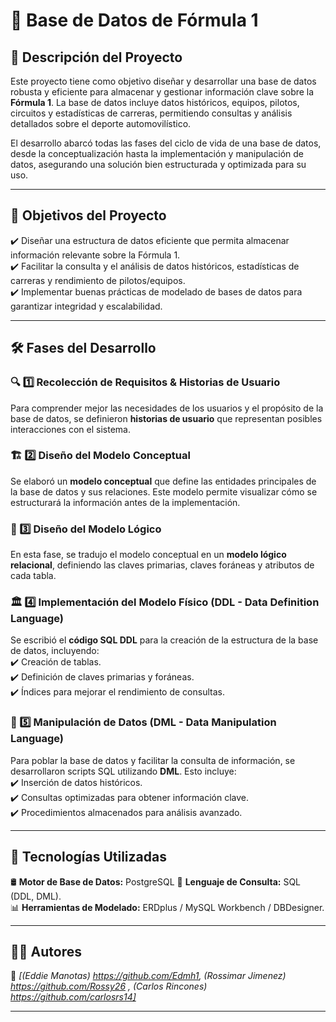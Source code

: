 
# 📌 **Base de Datos de Fórmula 1**  

## 📖 **Descripción del Proyecto**  
Este proyecto tiene como objetivo diseñar y desarrollar una base de datos robusta y eficiente para almacenar y gestionar información clave sobre la **Fórmula 1**. La base de datos incluye datos históricos, equipos, pilotos, circuitos y estadísticas de carreras, permitiendo consultas y análisis detallados sobre el deporte automovilístico.  

El desarrollo abarcó todas las fases del ciclo de vida de una base de datos, desde la conceptualización hasta la implementación y manipulación de datos, asegurando una solución bien estructurada y optimizada para su uso.  

---

## 🎯 **Objetivos del Proyecto**  
✔️ Diseñar una estructura de datos eficiente que permita almacenar información relevante sobre la Fórmula 1.  
✔️ Facilitar la consulta y el análisis de datos históricos, estadísticas de carreras y rendimiento de pilotos/equipos.  
✔️ Implementar buenas prácticas de modelado de bases de datos para garantizar integridad y escalabilidad.  

---

## 🛠 **Fases del Desarrollo**  

### 🔍 1️⃣ **Recolección de Requisitos & Historias de Usuario**  
Para comprender mejor las necesidades de los usuarios y el propósito de la base de datos, se definieron **historias de usuario** que representan posibles interacciones con el sistema.  

### 🏗 2️⃣ **Diseño del Modelo Conceptual**  
Se elaboró un **modelo conceptual** que define las entidades principales de la base de datos y sus relaciones. Este modelo permite visualizar cómo se estructurará la información antes de la implementación.  

### 🔢 3️⃣ **Diseño del Modelo Lógico**  
En esta fase, se tradujo el modelo conceptual en un **modelo lógico relacional**, definiendo las claves primarias, claves foráneas y atributos de cada tabla.    

### 🏛 4️⃣ **Implementación del Modelo Físico (DDL - Data Definition Language)**  
Se escribió el **código SQL DDL** para la creación de la estructura de la base de datos, incluyendo:  
✔️ Creación de tablas.  
✔️ Definición de claves primarias y foráneas.  
✔️ Índices para mejorar el rendimiento de consultas.  

### 📝 5️⃣ **Manipulación de Datos (DML - Data Manipulation Language)**  
Para poblar la base de datos y facilitar la consulta de información, se desarrollaron scripts SQL utilizando **DML**. Esto incluye:  
✔️ Inserción de datos históricos.  
✔️ Consultas optimizadas para obtener información clave.  
✔️ Procedimientos almacenados para análisis avanzado.    

---

## 🚀 **Tecnologías Utilizadas**  
🛢 **Motor de Base de Datos:** PostgreSQL 
📜 **Lenguaje de Consulta:** SQL (DDL, DML).  
📊 **Herramientas de Modelado:** ERDplus / MySQL Workbench / DBDesigner.  

---

## 👨‍💻 **Autores**  
📌 *[(Eddie Manotas) https://github.com/Edmh1, (Rossimar Jimenez) https://github.com/Rossy26 , (Carlos Rincones) https://github.com/carlosrs14]* 

---

